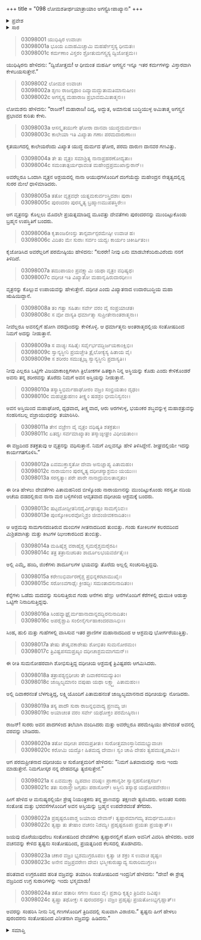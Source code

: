 +++
title = "098 ಲೋಮಶತೀರ್ಥಯಾತ್ರಾಯಾಂ ಅಗಸ್ತ್ಯೋಪಾಖ್ಯಾನಃ"
+++

<details><summary>ಪ್ರವೇಶ</summary>


।।   ಓಂ ಓಂ ನಮೋ ನಾರಾಯಣಾಯ।।   ಶ್ರೀ ವೇದವ್ಯಾಸಾಯ ನಮಃ ।।

ಶ್ರೀ ಕೃಷ್ಣದ್ವೈಪಾಯನ ವೇದವ್ಯಾಸ ವಿರಚಿತ  

**ಶ್ರೀ ಮಹಾಭಾರತ**

**ಆರಣ್ಯಕ ಪರ್ವ**

**ತೀರ್ಥಯಾತ್ರಾ ಪರ್ವ**

**ಅಧ್ಯಾಯ 98**

</details>


<details><summary>ಸಾರ</summary>

ವೃತ್ರನ ಆಶ್ರಯದಲ್ಲಿ ಕಾಲೇಯರೆಂಬ ಅಸುರರ ಬಾಧೆಗೊಳಗಾಗಿ ಸುರರು ಮೊರೆಬರಲು ಬ್ರಹ್ಮನು ಋಷಿ ದಧೀಚಿಯ ಅಸ್ತಿಗಳಿಂದ ತಯಾರಿಸಿದ ವಜ್ರಾಯುಧದಿಂದ ವೃತ್ರನ ವಧೆಯಾಗುವುದೆಂದು ಹೇಳುವುದು (1-11). ವಜ್ರಾಯುಧವನ್ನು ತಯಾರಿಸಿದುದು (12-24).

</details>


> 03098001 ಯುಧಿಷ್ಠಿರ ಉವಾಚ।  
03098001a ಭೂಯ ಏವಾಹಮಿಚ್ಚಾಮಿ ಮಹರ್ಷೇಸ್ತಸ್ಯ ಧೀಮತಃ।  
03098001c ಕರ್ಮಣಾಂ ವಿಸ್ತರಂ ಶ್ರೋತುಮಗಸ್ತ್ಯಸ್ಯ ದ್ವಿಜೋತ್ತಮ।।

ಯುಧಿಷ್ಠಿರನು ಹೇಳಿದನು: “ದ್ವಿಜೋತ್ತಮ! ಆ ಧೀಮಂತ ಮಹರ್ಷಿ ಅಗಸ್ತ್ಯನ ಇನ್ನೂ ಇತರ ಕರ್ಮಗಳನ್ನು ವಿಸ್ತಾರವಾಗಿ ಕೇಳಬಯಸುತ್ತೇನೆ.”

> 03098002 ಲೋಮಶ ಉವಾಚ।  
03098002a ಶೃಣು ರಾಜನ್ಕಥಾಂ ದಿವ್ಯಾಮದ್ಭುತಾಮತಿಮಾನುಷೀಂ।   
03098002c ಅಗಸ್ತ್ಯಸ್ಯ ಮಹಾರಾಜ ಪ್ರಭಾವಮಮಿತಾತ್ಮನಃ।।

ಲೋಮಶನು ಹೇಳಿದನು: “ರಾಜನ್! ಮಹಾರಾಜ! ದಿವ್ಯ, ಅದ್ಭುತ, ಅಮಾನುಷ ಬುದ್ಧಿಯುಳ್ಳ ಅಮಿತಾತ್ಮ ಅಗಸ್ತ್ಯನ ಪ್ರಭಾವದ ಕುರಿತು ಕೇಳು.

> 03098003a ಆಸನ್ಕೃತಯುಗೇ ಘೋರಾ ದಾನವಾ ಯುದ್ಧದುರ್ಮದಾಃ।  
03098003c ಕಾಲೇಯಾ ಇತಿ ವಿಖ್ಯಾತಾ ಗಣಾಃ ಪರಮದಾರುಣಾಃ।।

ಕೃತಯುಗದಲ್ಲಿ ಕಾಲೇಯರೆಂದು ವಿಖ್ಯಾತ ಯುದ್ಧ ದುರ್ಮದ ಘೋರ, ಪರಮ ದಾರುಣ ದಾನವರ ಗಣವಿತ್ತು.

> 03098004a ತೇ ತು ವೃತ್ರಂ ಸಮಾಶ್ರಿತ್ಯ ನಾನಾಪ್ರಹರಣೋದ್ಯತಾಃ।  
03098004c ಸಮಂತಾತ್ಪರ್ಯಧಾವಂತ ಮಹೇಂದ್ರಪ್ರಮುಖಾನ್ಸುರಾನ್।।

ಅವರೆಲ್ಲರೂ ಒಂದಾಗಿ ವೃತ್ರನ ಆಶ್ರಯದಲ್ಲಿ ನಾನಾ ಆಯುಧಗಳೊಂದಿಗೆ ದಂಗೆಯೆದ್ದು ಮಹೇಂದ್ರನ ನೇತೃತ್ವದಲ್ಲಿದ್ದ ಸುರರ ಮೇಲೆ ಧಾಳಿಮಾಡಿದರು.

> 03098005a ತತೋ ವೃತ್ರವಧೇ ಯತ್ನಮಕುರ್ವಂಸ್ತ್ರಿದಶಾಃ ಪುರಾ।  
03098005c ಪುರಂದರಂ ಪುರಸ್ಕೃತ್ಯ ಬ್ರಹ್ಮಾಣಮುಪತಸ್ಥಿರೇ।।

ಆಗ ವೃತ್ರನನ್ನು ಕೊಲ್ಲಲು ಮೊದಲೇ ಪ್ರಯತ್ನಮಾಡಿದ್ದ ಮೂವತ್ತು ದೇವತೆಗಳು ಪುರಂದರನನ್ನು ಮುಂದಿಟ್ಟುಕೊಂಡು ಬ್ರಹ್ಮನ ಉಪಸ್ಥಿತಿಗೆ ಬಂದರು.

> 03098006a ಕೃತಾಂಜಲೀಂಸ್ತು ತಾನ್ಸರ್ವಾನ್ಪರಮೇಷ್ಠೀ ಉವಾಚ ಹ।  
03098006c ವಿದಿತಂ ಮೇ ಸುರಾಃ ಸರ್ವಂ ಯದ್ವಃ ಕಾರ್ಯಂ ಚಿಕೀರ್ಷಿತಂ।।

ಕೈಜೋಡಿಸಿದ ಅವರೆಲ್ಲರಿಗೆ ಪರಮೇಷ್ಠಿಯು ಹೇಳಿದನು: “ಸುರರೇ! ನೀವು ಏನು ಮಾಡಬೇಕೆಂದಿರುವಿರೆಂದು ನನಗೆ ತಿಳಿದಿದೆ.

> 03098007a ತಮುಪಾಯಂ ಪ್ರವಕ್ಷ್ಯಾಮಿ ಯಥಾ ವೃತ್ರಂ ವಧಿಷ್ಯಥ।  
03098007c ದಧೀಚ ಇತಿ ವಿಖ್ಯಾತೋ ಮಹಾನೃಷಿರುದಾರಧೀಃ।।

ವೃತ್ರನನ್ನು ಕೊಲ್ಲುವ ಉಪಾಯವನ್ನು ಹೇಳುತ್ತೇನೆ. ದಧೀಚ ಎಂದು ವಿಖ್ಯಾತನಾದ ಉದಾರಬುದ್ಧಿಯ ಮಹಾ ಋಷಿಯಿದ್ದಾನೆ.

> 03098008a ತಂ ಗತ್ವಾ ಸಹಿತಾಃ ಸರ್ವೇ ವರಂ ವೈ ಸಂಪ್ರಯಾಚತ।   
03098008c ಸ ವೋ ದಾಸ್ಯತಿ ಧರ್ಮಾತ್ಮಾ ಸುಪ್ರೀತೇನಾಂತರಾತ್ಮನಾ।।

ನೀವೆಲ್ಲರೂ ಅವನಲ್ಲಿಗೆ ಹೋಗಿ ವರವೊಂದನ್ನು ಕೇಳಿಕೊಳ್ಳಿ. ಆ ಧರ್ಮಾತ್ಮನು ಅಂತರಾತ್ಮದಲ್ಲಿಯ ಸಂತೋಷದಿಂದ ನಿಮಗೆ ಅದನ್ನು ನೀಡುತ್ತಾನೆ.

> 03098009a ಸ ವಾಚ್ಯಃ ಸಹಿತೈಃ ಸರ್ವೈರ್ಭವದ್ಭಿರ್ಜಯಕಾಂಕ್ಷಿಭಿಃ।  
03098009c ಸ್ವಾನ್ಯಸ್ಥೀನಿ ಪ್ರಯಚ್ಚೇತಿ ತ್ರೈಲೋಕ್ಯಸ್ಯ ಹಿತಾಯ ವೈ।  
03098009e ಸ ಶರೀರಂ ಸಮುತ್ಸೃಜ್ಯ ಸ್ವಾನ್ಯಸ್ಥೀನಿ ಪ್ರದಾಸ್ಯತಿ।।

ನೀವು ಎಲ್ಲರೂ ಒಟ್ಟಿಗೇ ವಿಜಯಾಕಾಂಕ್ಷಿಗಳಾಗಿ ತ್ರಿಲೋಕಗಳ ಹಿತಕ್ಕಾಗಿ ನಿನ್ನ ಅಸ್ಥಿಯನ್ನು ಕೊಡು ಎಂದು ಕೇಳಿಕೊಂಡರೆ ಅವನು ತನ್ನ ಶರೀರವನ್ನು ತೊರೆದು ನಿಮಗೆ ಅವನ ಅಸ್ತಿಯನ್ನು ನೀಡುತ್ತಾನೆ.

> 03098010a ತಸ್ಯಾಸ್ಥಿಭಿರ್ಮಹಾಘೋರಂ ವಜ್ರಂ ಸಂಭ್ರಿಯತಾಂ ದೃಢಂ।  
03098010c ಮಹಚ್ಛತ್ರುಹಣಂ ತೀಕ್ಷ್ಣಂ ಷಡಶ್ರಂ ಭೀಮನಿಸ್ವನಂ।।

ಅವನ ಅಸ್ತಿಯಿಂದ ಮಹಾಘೋರ, ಧೃಢವಾದ, ತೀಕ್ಷ್ಣವಾದ, ಆರು ಅರಗಳುಳ್ಳ, ಭಯಂಕರ ಶಬ್ಧವನ್ನುಳ್ಳ ಮಹಾಶತ್ರುವನ್ನು ಸಂಹರಿಸಬಲ್ಲ ವಜ್ರಾಯುಧವನ್ನು ತಯಾರಿಸಿರಿ.

> 03098011a ತೇನ ವಜ್ರೇಣ ವೈ ವೃತ್ರಂ ವಧಿಷ್ಯತಿ ಶತಕ್ರತುಃ।  
03098011c ಏತದ್ವಃ ಸರ್ವಮಾಖ್ಯಾತಂ ತಸ್ಮಾಚ್ಶೀಘ್ರಂ ವಿಧೀಯತಾಂ।।

ಈ ವಜ್ರದಿಂದ ಶತಕ್ರತುವು ಆ ವೃತ್ರನನ್ನು ವಧಿಸುತ್ತಾನೆ. ನಿಮಗೆ ಎಲ್ಲವನ್ನೂ ಹೇಳಿ ತಿಳಿಸಿದ್ದೇನೆ. ಶೀಘ್ರದಲ್ಲಿಯೇ ಇದನ್ನು ಕಾರ್ಯಗತಗೊಳಿಸಿ.”

> 03098012a ಏವಮುಕ್ತಾಸ್ತತೋ ದೇವಾ ಅನುಜ್ಞಾಪ್ಯ ಪಿತಾಮಹಂ।  
03098012c ನಾರಾಯಣಂ ಪುರಸ್ಕೃತ್ಯ ದಧೀಚಸ್ಯಾಶ್ರಮಂ ಯಯುಃ।।  
03098013a ಸರಸ್ವತ್ಯಾಃ ಪರೇ ಪಾರೇ ನಾನಾದ್ರುಮಲತಾವೃತಂ।

ಈ ರೀತಿ ಹೇಳಲು ದೇವತೆಗಳು ಪಿತಾಮಹನಿಂದ ಬೀಳ್ಕೊಂಡು ನಾರಾಯಣನನ್ನು ಮುಂದಿಟ್ಟುಕೊಂಡು ಸರಸ್ವತೀ ನದಿಯ ಆಚೆಯ ದಡದಲ್ಲಿರುವ ನಾನಾ ಮರ ಬಳ್ಳಿಗಳಿಂದ ಆವೃತವಾದ ದಧೀಚಿಯ ಆಶ್ರಮಕ್ಕೆ ಬಂದರು.

> 03098013c ಷಟ್ಪದೋದ್ಗೀತನಿನದೈರ್ವಿಘುಷ್ಟಂ ಸಾಮಗೈರಿವ।।  
03098013e ಪುಂಸ್ಕೋಕಿಲರವೋನ್ಮಿಶ್ರಂ ಜೀವಂಜೀವಕನಾದಿತಂ।।

ಆ ಆಶ್ರಮವು ಸಾಮಗಾನದಂತಿರುವ ದುಂಬಿಗಳ ಗೀತನಾದದಿಂದ ತುಂಬಿತ್ತು. ಗಂಡು ಕೋಕಿಲಗಳ ಕಲರವದಿಂದ ಮಿಶ್ರಿತವಾಗಿತ್ತು ಮತ್ತು ಕೀಟಗಳ ಝೀಂಕಾರದಿಂದ ತುಂಬಿತ್ತು.

> 03098014a ಮಹಿಷೈಶ್ಚ ವರಾಹೈಶ್ಚ ಸೃಮರೈಶ್ಚಮರೈರಪಿ।   
03098014c ತತ್ರ ತತ್ರಾನುಚರಿತಂ ಶಾರ್ದೂಲಭಯವರ್ಜಿತೈಃ।।

ಅಲ್ಲಿ ಎಮ್ಮೆ, ಹಂದಿ, ಜಿಂಕೆಗಳು ಶಾರ್ದೂಲಗಳ ಭಯವನ್ನು ತೊರೆದು ಅಲ್ಲಲ್ಲಿ ಸಂಚರಿಸುತ್ತಿದ್ದವು.

> 03098015a ಕರೇಣುಭಿರ್ವಾರಣೈಶ್ಚ ಪ್ರಭಿನ್ನಕರಟಾಮುಖೈಃ।  
03098015c ಸರೋಽವಗಾಢೈಃ ಕ್ರೀಡದ್ಭಿಃ ಸಮಂತಾದನುನಾದಿತಂ।।

ಕೆನ್ನೆಗಳು ಒಡೆದು ಮದವನ್ನು ಸುರಿಸುತ್ತಿರುವ ಗಂಡು ಆನೆಗಳು ಹೆಣ್ಣು ಆನೆಗಳೊಂದಿಗೆ ಕೆರೆಗಳಲ್ಲಿ ಧುಮುಕಿ ಆಡುತ್ತಾ ಒಟ್ಟಿಗೇ ನಿನಾದಿಸುತ್ತಿದ್ದವು.

> 03098016a ಸಿಂಹವ್ಯಾಘ್ರೈರ್ಮಹಾನಾದಾನ್ನದದ್ಭಿರನುನಾದಿತಂ।  
03098016c ಅಪರೈಶ್ಚಾಪಿ ಸಂಲೀನೈರ್ಗುಹಾಕಂದರವಾಸಿಭಿಃ।।

ಸಿಂಹ, ಹುಲಿ ಮತ್ತು ಗುಹೆಗಳಲ್ಲಿ ವಾಸಿಸುವ ಇತರ ಪ್ರಾಣಿಗಳ ಮಹಾನಾದದಿಂದ ಆ ಆಶ್ರಮವು ಭೋರ್ಗರೆಯುತ್ತಿತ್ತು.

> 03098017a ತೇಷು ತೇಷ್ವವಕಾಶೇಷು ಶೋಭಿತಂ ಸುಮನೋರಮಂ।  
03098017c ತ್ರಿವಿಷ್ಟಪಸಮಪ್ರಖ್ಯಂ ದಧೀಚಾಶ್ರಮಮಾಗಮನ್।।

ಈ ರೀತಿ ಸುಮನೋಹರವಾಗಿ ಶೋಭಿಸುತ್ತಿದ್ದ ದಧೀಚಿಯ ಆಶ್ರಮಕ್ಕೆ ತ್ರಿವಿಷ್ಟಪರು ಆಗಮಿಸಿದರು.

> 03098018a ತತ್ರಾಪಶ್ಯನ್ದಧೀಚಂ ತೇ ದಿವಾಕರಸಮದ್ಯುತಿಂ।   
03098018c ಜಾಜ್ವಲ್ಯಮಾನಂ ವಪುಷಾ ಯಥಾ ಲಕ್ಷ್ಮ್ಯಾ ಪಿತಾಮಹಂ।।

ಅಲ್ಲಿ ದಿವಾಕರನಂತೆ ಬೆಳಗುತ್ತಿದ್ದ, ಲಕ್ಷ್ಮಿಯೊಂದಿಗೆ ಪಿತಾಮಹನಂತೆ ಜಾಜ್ವಲ್ಯಮಾನನಾದ ದಧೀಚಿಯನ್ನು ನೋಡಿದರು.

> 03098019a ತಸ್ಯ ಪಾದೌ ಸುರಾ ರಾಜನ್ನಭಿವಾದ್ಯ ಪ್ರಣಮ್ಯ ಚ।  
03098019c ಅಯಾಚಂತ ವರಂ ಸರ್ವೇ ಯಥೋಕ್ತಂ ಪರಮೇಷ್ಠಿನಾ।।

ರಾಜನ್! ಸುರರು ಅವನ ಪಾದಗಳಿಂದ ತಲೆಬಾಗಿ ವಂದಿಸಿದರು ಮತ್ತು ಅವರೆಲ್ಲರೂ ಪರಮೇಷ್ಠಿಯು ಹೇಳಿದಂತೆ ಅವನಲ್ಲಿ ವರವನ್ನು ಬೇಡಿದರು.

> 03098020a ತತೋ ದಧೀಚಃ ಪರಮಪ್ರತೀತಃ।
	ಸುರೋತ್ತಮಾಂಸ್ತಾನಿದಮಭ್ಯುವಾಚ।  
> 03098020c ಕರೋಮಿ ಯದ್ವೋ ಹಿತಮದ್ಯ ದೇವಾಃ।
	ಸ್ವಂ ಚಾಪಿ ದೇಹಂ ತ್ವಹಮುತ್ಸೃಜಾಮಿ।।  

ಆಗ ಪರಮಪ್ರೀತನಾದ ದಧೀಚಿಯು ಆ ಸುರೋತ್ತಮರಿಗೆ ಹೇಳಿದನು: “ನಿಮಗೆ ಹಿತವಾದುದನ್ನು ನಾನು ಇಂದು ಮಾಡುತ್ತೇನೆ. ನಿಮಗೋಸ್ಕರ ನನ್ನ ದೇಹವನ್ನೂ ತ್ಯಜಿಸುತ್ತೇನೆ.”

> 03098021a ಸ ಏವಮುಕ್ತ್ವಾ ದ್ವಿಪದಾಂ ವರಿಷ್ಠಃ।
	ಪ್ರಾಣಾನ್ವಶೀ ಸ್ವಾನ್ಸಹಸೋತ್ಸಸರ್ಜ।  
> 03098021c ತತಃ ಸುರಾಸ್ತೇ ಜಗೃಹುಃ ಪರಾಸೋರ್।
	ಅಸ್ಥೀನಿ ತಸ್ಯಾಥ ಯಥೋಪದೇಶಂ।।  

ಹೀಗೆ ಹೇಳಿದ ಆ ಮನುಷ್ಯರಲ್ಲಿಯೇ ಶ್ರೇಷ್ಠ ನಿಯಂತ್ರಕನು ತನ್ನ ಪ್ರಾಣವನ್ನು ತಕ್ಷಣವೇ ತ್ಯಜಿಸಿದನು. ಅನಂತರ ಸುರರು ಸಂತೋಷ ಮತ್ತು ಭರವಸೆಗಳೊಂದಿಗೆ ಅವನ ಅಸ್ತಿಯನ್ನು ಬ್ರಹ್ಮನ ಉಪದೇಶದಂತೆ ತೆಗೆದರು.

> 03098022a ಪ್ರಹೃಷ್ಟರೂಪಾಶ್ಚ ಜಯಾಯ ದೇವಾಸ್।
	ತ್ವಷ್ಟಾರಮಾಗಮ್ಯ ತಮರ್ಥಮೂಚುಃ।  
> 03098022c ತ್ವಷ್ಟಾ ತು ತೇಷಾಂ ವಚನಂ ನಿಶಮ್ಯ।
	ಪ್ರಹೃಷ್ಟರೂಪಃ ಪ್ರಯತಃ ಪ್ರಯತ್ನಾತ್।।  

ಜಯವು ದೊರೆಯುವುದೆಂಬ ಸಂತೋಷದಿಂದ ದೇವತೆಗಳು ತ್ವಷ್ಟಾರನಲ್ಲಿಗೆ ಹೋಗಿ ಅವನಿಗೆ ವಿವರಿಸಿ ಹೇಳಿದರು. ಅವರ ವಚನವನ್ನು ಕೇಳಿದ ತ್ವಷ್ಟನು ಸಂತೋಷದಿಂದ, ಪ್ರಯತ್ನದಿಂದ ಕೆಲಸದಲ್ಲಿ ತೊಡಗಿದನು.

> 03098023a ಚಕಾರ ವಜ್ರಂ ಭೃಶಮುಗ್ರರೂಪಂ।
	ಕೃತ್ವಾ ಚ ಶಕ್ರಂ ಸ ಉವಾಚ ಹೃಷ್ಟಃ।  
> 03098023c ಅನೇನ ವಜ್ರಪ್ರವರೇಣ ದೇವ।
	ಭಸ್ಮೀಕುರುಷ್ವಾದ್ಯ ಸುರಾರಿಮುಗ್ರಂ।।  

ಹರಿತವಾದ ಉಗ್ರರೂಪದ ಹರಿತ ವಜ್ರವನ್ನು ತಯಾರಿಸಿ ಸಂತೋಷದಿಂದ ಇಂದ್ರನಿಗೆ ಹೇಳಿದನು: “ದೇವ! ಈ ಶ್ರೇಷ್ಠ ವಜ್ರದಿಂದ ಉಗ್ರ ಸುರಾರಿಗಳನ್ನು ಇಂದು ಭಸ್ಮಮಾಡು!

> 03098024a ತತೋ ಹತಾರಿಃ ಸಗಣಃ ಸುಖಂ ವೈ।
	ಪ್ರಶಾಧಿ ಕೃತ್ಸ್ನಂ ತ್ರಿದಿವಂ ದಿವಿಷ್ಠಃ।  
> 03098024c ತ್ವಷ್ಟ್ರಾ ತಥೋಕ್ತಃ ಸ ಪುರಂದರಸ್ತು।
	ವಜ್ರಂ ಪ್ರಹೃಷ್ಟಃ ಪ್ರಯತೋಽಭ್ಯಗೃಹ್ಣಾತ್।।   

ಅವರನ್ನು ಸಂಹರಿಸಿ ನೀನು ನಿನ್ನ ಗಣಗಳೊಂದಿಗೆ ತ್ರಿದಿವದಲ್ಲಿ ಸುಖವಾಗಿ ವಿರಾಜಿಸು.” ತ್ವಷ್ಟನು ಹೀಗೆ ಹೇಳಲು ಪುರಂದರನು ಸಂತೋಷದಿಂದ ವಿನೀತನಾಗಿ ವಜ್ರವನ್ನು ಹಿಡಿದನು.”

<details><summary>ಸಮಾಪ್ತಿ</summary>

ಇತಿ ಶ್ರೀ ಮಹಾಭಾರತೇ ಆರಣ್ಯಕಪರ್ವಣಿ ತೀರ್ಥಯಾತ್ರಾಪರ್ವಣಿ ಲೋಮಶತೀರ್ಥಯಾತ್ರಾಯಾಂ ಅಗಸ್ತ್ಯೋಪಾಖ್ಯಾನೇ ಅಷ್ಟನವತಿತಮೋಽಧ್ಯಾಯಃ।  
ಇದು ಮಹಾಭಾರತದ ಆರಣ್ಯಕಪರ್ವದಲ್ಲಿ ತೀರ್ಥಯಾತ್ರಾಪರ್ವದಲ್ಲಿ ಲೋಮಶತೀರ್ಥಯಾತ್ರೆಯಲ್ಲಿ ಅಗಸ್ತ್ಯೋಪಾಖ್ಯಾನದಲ್ಲಿ ತೊಂಭತ್ತೆಂಟನೆಯ ಅಧ್ಯಾಯವು.


</details>
